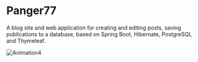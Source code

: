 # Panger77
A blog site and web application for creating and editing posts, saving publications to a database, based on Spring Boot, Hibernate, PostgreSQL and Thymeleaf.

![Animation4](https://user-images.githubusercontent.com/73635745/173608699-8273b2d6-379a-4914-b162-9b19e0104f5f.gif)


